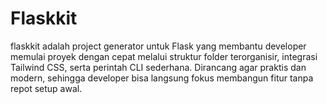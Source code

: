 # Flaskkit
flaskkit adalah project generator untuk Flask yang membantu developer memulai proyek dengan cepat melalui struktur folder terorganisir, integrasi Tailwind CSS, serta perintah CLI sederhana. Dirancang agar praktis dan modern, sehingga developer bisa langsung fokus membangun fitur tanpa repot setup awal.
